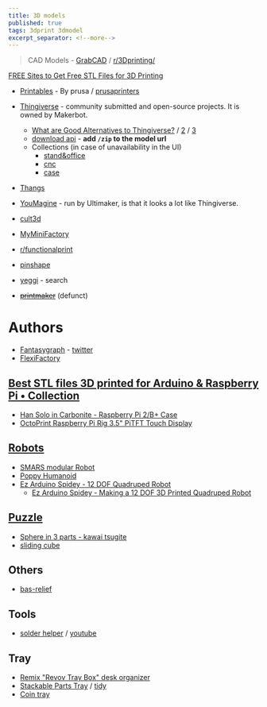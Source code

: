```yaml
---
title: 3D models
published: true
tags: 3dprint 3dmodel
excerpt_separator: <!--more-->
---
```

> CAD Models - [GrabCAD](https://grabcad.com/library) / [r/3Dprinting/](https://www.reddit.com/r/3Dprinting/)

<!--more-->

[FREE Sites to Get Free STL Files for 3D Printing](https://www.3dtechvalley.com/free-stl-files-for-3d-printing/)

- [Printables](https://www.printables.com/) - By prusa / [prusaprinters](https://www.prusaprinters.org/prints)

- [Thingiverse](https://www.thingiverse.com/yd007/likes) - community submitted and open-source projects. It is owned by Makerbot. 
	- [What are Good Alternatives to Thingiverse?](https://3dinsider.com/thingiverse-alternatives/) / [2](https://www.3dtechvalley.com/free-stl-files-for-3d-printing/) / [3](https://codeless.co/thingiverse-alternatives/)
    - [download api](https://www.reddit.com/r/ender3/comments/ildhrr/download_files_from_thingiverse/) - **add `/zip` to the model url**
    - Collections (in case of unavailability in the UI)
		- [stand&office](https://www.thingiverse.com/yd007/collections/stand-office)
		- [cnc](https://www.thingiverse.com/yd007/collections/cnc)
		- [case](https://www.thingiverse.com/yd007/collections/case)
- [Thangs](https://thangs.com/Roboninja/Stormtrooper-Lego-3D-Printable--35538)

- [YouMagine](https://www.youmagine.com/) - run by Ultimaker, is that it looks a lot like Thingiverse.

- [cult3d](https://cults3d.com/)
- [MyMiniFactory](https://www.myminifactory.com/my-library#panel2-6)
- [r/functionalprint](https://www.reddit.com/r/functionalprint/)
- [pinshape](https://pinshape.com/3d-marketplace)
- [yeggi](http://www.yeggi.com/) - search

- <strike>[printmaker](http://www.3dprintmakers.com/collection/fantasygraph)</strike> (defunct)

# Authors
- [Fantasygraph](http://www.3dprintmakers.com/collection/fantasygraph) - [twitter](https://twitter.com/fantasygraph)
- [FlexiFactory](https://cults3d.com/en/users/FlexiFactory/creations)

## [Best STL files 3D printed for Arduino & Raspberry Pi • Collection](https://cults3d.com/en/collections/best-3d-printed-arduino-raspberry-pi)
- [Han Solo in Carbonite - Raspberry Pi 2/B+ Case](https://cults3d.com/en/3d-model/gadget/han-solo-in-carbonite-raspberry-pi-2-b-case)
- [OctoPrint Raspberry Pi Rig 3.5" PiTFT Touch Display](https://cults3d.com/en/3d-model/gadget/octoprint-raspberry-pi-rig-3-5-pitft-touch-display)

## [Robots]()
- [SMARS modular Robot](https://cults3d.com/en/3d-model/gadget/smars-modular-robot)
- [Poppy Humanoid](https://cults3d.com/en/3d-model/gadget/poppy-humanoid)
- [Ez Arduino Spidey - 12 DOF Quadruped Robot](https://cults3d.com/en/3d-model/gadget/ez-arduino-spidey-12-dof-quadruped-robot)
	- [Ez Arduino Spidey - Making a 12 DOF 3D Printed Quadruped Robot](https://www.instructables.com/id/Ez-Arduino-Spidey-Making-a-12-DOF-3D-Printed-Quadr/)
    
## [Puzzle]()
- [Sphere in 3 parts - kawai tsugite](https://cults3d.com/en/3d-model/various/sphere-in-3-parts-kawai-tsugite)
- [sliding cube](https://cults3d.com/en/3d-model/game/casse-tete-bape)

## Others
- [bas-relief](https://cults3d.com/fr/utilisateurs/stlfilesfree/cr%C3%A9ations)

## Tools
- [solder helper](https://thangs.com/DrDflo/Soldering-Helper-27670) / [youtube](https://youtu.be/LajcRBP38Xg?t=210)

## Tray
- [Remix "Revov Tray Box" desk organizer](https://www.thingiverse.com/thing:4664180)
- [Stackable Parts Tray](https://www.thingiverse.com/thing:4092752) / [tidy](https://www.thingiverse.com/thing:4610141)
- [Coin tray](https://www.thingiverse.com/thing:327244)